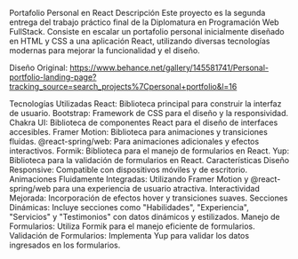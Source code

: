 Portafolio Personal en React
Descripción
Este proyecto es la segunda entrega del trabajo práctico final de la Diplomatura en Programación Web FullStack. Consiste en escalar un portafolio personal inicialmente diseñado en HTML y CSS a una aplicación React, utilizando diversas tecnologías modernas para mejorar la funcionalidad y el diseño.

Diseño Original: https://www.behance.net/gallery/145581741/Personal-portfolio-landing-page?tracking_source=search_projects%7Cpersonal+portfolio&l=16


Tecnologías Utilizadas
React: Biblioteca principal para construir la interfaz de usuario.
Bootstrap: Framework de CSS para el diseño y la responsividad.
Chakra UI: Biblioteca de componentes React para el diseño de interfaces accesibles.
Framer Motion: Biblioteca para animaciones y transiciones fluidas.
@react-spring/web: Para animaciones adicionales y efectos interactivos.
Formik: Biblioteca para el manejo de formularios en React.
Yup: Biblioteca para la validación de formularios en React.
Características
Diseño Responsive: Compatible con dispositivos móviles y de escritorio.
Animaciones Fluidamente Integradas: Utilizando Framer Motion y @react-spring/web para una experiencia de usuario atractiva.
Interactividad Mejorada: Incorporación de efectos hover y transiciones suaves.
Secciones Dinámicas: Incluye secciones como "Habilidades", "Experiencia", "Servicios" y "Testimonios" con datos dinámicos y estilizados.
Manejo de Formularios: Utiliza Formik para el manejo eficiente de formularios.
Validación de Formularios: Implementa Yup para validar los datos ingresados en los formularios.
